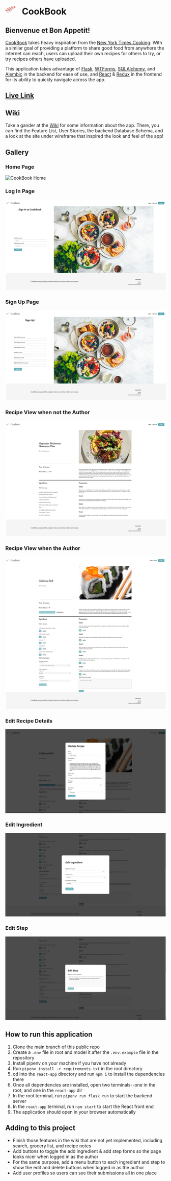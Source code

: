 # ![Logo](react-app/src/components/logo.png)&nbsp;&nbsp;&nbsp;**CookBook**
## Bienvenue et Bon Appetit!

[CookBook](https://khz538-nyt-cooking.herokuapp.com/) takes heavy inspiration from the [New York Times Cooking](https://cooking.nytimes.com/). With a similar goal of providing a platform to share good food from anywhere the internet can reach, users can upload their own recipes for others to try, or try recipes others have uploaded.

This application takes advantage of [Flask](https://flask.palletsprojects.com/en/2.2.x/), [WTForms](https://wtforms.readthedocs.io/en/3.0.x/), [SQLAlchemy](https://www.sqlalchemy.org/), and [Alembic](https://alembic.sqlalchemy.org/en/latest/) in the backend for ease of use, and [React](https://reactjs.org/) & [Redux](https://redux.js.org/) in the frontend for its ability to quickly navigate across the app.
## [**Live Link**](https://khz538-nyt-cooking.herokuapp.com/)
## Wiki
Take a gander at the [Wiki](https://github.com/khz538/nyt-cooking-clone/wiki) for some information about the app.
There, you can find the Feature List, User Stories, the backend Database Schema, and a look at the site under wireframe that inspired the look and feel of the app!

## Gallery
### **Home Page**
![CookBook Home](readme/Screenshot%202022-09-12%20at%2007-43-42%20CookBook.png)
### **Log In Page**


![CookBook Log In](readme/Screenshot%202022-09-12%20at%2007-44-26%20CookBook.png)

### **Sign Up Page**
![CookBook Sign Up](readme/Screenshot%202022-09-12%20at%2007-44-39%20CookBook.png)

### **Recipe View when not the Author**
![CookBook Recipe](readme/Screenshot%202022-09-12%20at%2007-45-07%20CookBook.png)

### **Recipe View when the Author**
![CookBook Recipe Editable](readme/Screenshot%202022-09-12%20at%2007-45-27%20CookBook.png)

### **Edit Recipe Details**
![CookBook Edit Recipe](readme/Screenshot%202022-09-12%20at%2007-45-52%20CookBook.png)

### **Edit Ingredient**
![CookBook Edit Ingredient](readme/Screenshot%202022-09-12%20at%2007-46-02%20CookBook.png)


### **Edit Step**
![CookBook Edit Step](readme/Screenshot%202022-09-12%20at%2007-46-13%20CookBook.png)


## How to run this application

1. Clone the main branch of this public repo
2. Create a `.env` file in root and model it after the `.env.example` file in the repository
3. Install pipenv on your machine if you have not already
4. Run `pipenv install -r requirements.txt` in the root directory
5. cd into the `react-app` directory and run `npm i` to install the dependencies there
6. Once all dependencies are installed, open two terminals--one in the root, and one in the `react-app` dir
7. In the root terminal, run `pipenv run flask run` to start the backend server
8. In the `react-app` terminal, run `npm start` to start the React front end
9. The application should open in your browser automatically

## Adding to this project
* Finish those features in the wiki that are not yet implemented, including search, grocery list, and recipe notes
* Add buttons to toggle the add ingredient & add step forms so the page looks nicer when logged in as the author
* For the same purpose, add a menu button to each ingredient and step to show the edit and delete buttons when logged in as the author
* Add user profiles so users can see their submissions all in one place

